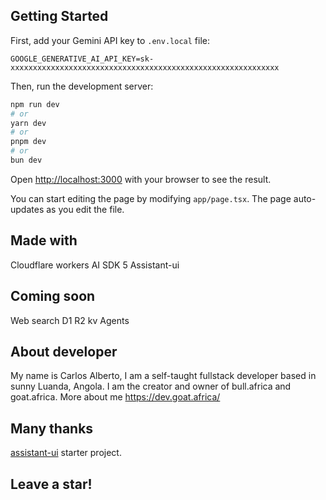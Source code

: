 
## Getting Started

First, add your Gemini API key to `.env.local` file:

```
GOOGLE_GENERATIVE_AI_API_KEY=sk-xxxxxxxxxxxxxxxxxxxxxxxxxxxxxxxxxxxxxxxxxxxxxxxxxxxxxxxxxxxx

```

Then, run the development server:

```bash
npm run dev
# or
yarn dev
# or
pnpm dev
# or
bun dev
```

Open [http://localhost:3000](http://localhost:3000) with your browser to see the result.

You can start editing the page by modifying `app/page.tsx`. The page auto-updates as you edit the file.

## Made with 
Cloudflare workers
AI SDK 5
Assistant-ui

## Coming soon
Web search
D1
R2
kv
Agents

## About developer
My name is Carlos Alberto, I am a self-taught fullstack developer based in sunny Luanda, Angola. I am the creator and owner of bull.africa and goat.africa.  More about me https://dev.goat.africa/

## Many thanks
[assistant-ui](https://github.com/Yonom/assistant-ui) starter project.

## Leave a star! 
